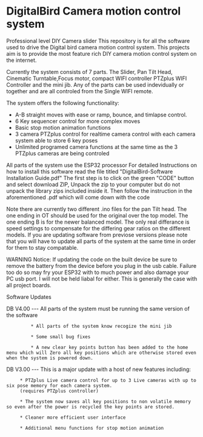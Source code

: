 # DigitalBird Camera motion control system
Professional level DIY Camera slider
This repository is for all the software used to drive the Digital bird camera motion control system.
This projects aim is to provide the most feature rich DIY camera motion control system on the internet.

Currently the system consists of 7 parts. The Slider, Pan Tilt Head, Cinematic Turntable,Focus motor, compact WIFI controller
PTZplus WIFI Controller and the mini jib. Any of the parts can be used indevidually or together and are all controled from the Single WIFI remote.

The system offers the following functionality:
* A-B straight moves with ease or ramp, bounce, and timlapse control.
* 6 Key sequencer control for more complex moves
* Basic stop motion animation functions
* 3 camera PTZplus control for realtime camera control with each camera system able to store 6 key poses
* Unlimited programed camera functions at the same time as the 3 PTZplus cameras are being controled

All parts of the system use the ESP32 processor
For detailed Instructions on how to install this software read the file titled "DigitalBird-Software Installation Guide.pdf"
The first step is to click on the green "CODE" button and select download ZIP, Unpack the zip to your computer but do not unpack the library zips included inside it.
Then follow the instruction in the aforementioned .pdf which will come down with the code

Note there are currently two different .ino files for the pan Tilt head. The one ending in OT should be used for the original over the top model. The one ending B is for the newer balanced model. The only real differance is speed settings to compensate for the differing gear ratios on the different models.
If you are updating software from previose versions please note that you will have to update all parts of the system at the same time in order for them to stay compatable.

WARNING Notice:
If updating the code on the built device be sure to remove the battery from the device before you plug in the usb cable.
Failure too do so may fry your ESP32 with to much power and also damage your PC usb port.
I will not be held liabal for either. This is generally the case with all project boards.

Software Updates 

DB V4.00 --- All parts of the system must be running the same version of the software
             
             * All parts of the system know recogize the mini jib
             
             * Some small bug fixes
             
             * A new clear key points button has been added to the home menu which will Zero all key positions which are otherwise stored even when the system is powered down.

DB V3.00 ---  This is a major update with a host of new features including:
                                
         * PTZplus Live camera control for up to 3 Live cameras with up to six pose memory for each camera system.
         (requires PTZplus controller)
         
         * The system now saves all key positions to non volatile memory so even after the power is recycled the key points are stored.
         
         * Cleaner more efficient user interface
         
         * Additional menu functions for stop motion animation

                                  

